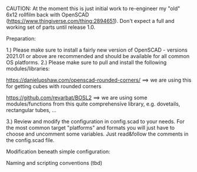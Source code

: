 CAUTION: 
At the moment this is just initial work to re-engineer my "old" 6x12 rollfilm back with OpenSCAD (https://www.thingiverse.com/thing:2894651). 
Don't expect a full and working set of parts until release 1.0.



Preparation:

1.) Please make sure to install a fairly new version of OpenSCAD - versions 2021.01 or above are recommended and should be available for all common OS platforms.
2.) Please make sure to pull and install the following modules/libraries:

https://danielupshaw.com/openscad-rounded-corners/
==> we are using this for getting cubes with rounded corners

https://github.com/revarbat/BOSL2
==> we are using some modules/functions from this quite comprehensive library, e.g. dovetails, rectangular tubes, ...

3.) Review and modify the configuration in config.scad to your needs. For the most common target "platforms" and formats you will just have to choose and uncomment some variables. Just read&follow the comments in the config.scad file. 

Modification beneath simple configuration:

Naming and scripting conventions (tbd) 




